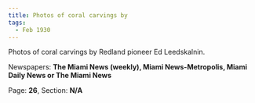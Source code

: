 ```yaml
---  
title: Photos of coral carvings by  
tags:  
  - Feb 1930  
---  
```

  
Photos of coral carvings by Redland pioneer Ed Leedskalnin.  
  
Newspapers: **The Miami News (weekly), Miami News-Metropolis, Miami Daily News or The Miami News**  
  
Page: **26**, Section: **N/A** 
